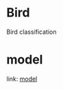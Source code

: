 # Bird
Bird classification

# model
link: [model](https://drive.google.com/file/d/1-rFWooB0R9DPvXBYfWScL9S2f_9tksbH/view?usp=sharing)
